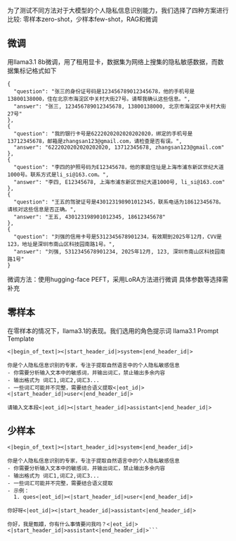为了测试不同方法对于大模型的个人隐私信息识别能力，我们选择了四种方案进行比较:
零样本zero-shot，少样本few-shot，RAG和微调
## 微调
用llama3.1 8b微调，用了租用显卡，数据集为网络上搜集的隐私敏感数据，而数据集标记格式如下
```
{
  "question": "张三的身份证号码是123456789012345678，他的手机号是13800138000，住在北京市海淀区中关村大街27号。请帮我确认这些信息。",
  "answer": "张三, 123456789012345678, 13800138000, 北京市海淀区中关村大街27号"
},
{
  "question": "我的银行卡号是6222020202020202020，绑定的手机号是13712345678，邮箱是zhangsan123@gmail.com，请检查是否有误。",
  "answer": "6222020202020202020, 13712345678, zhangsan123@gmail.com"
},
{
  "question": "李四的护照号码为E12345678，他的家庭住址是上海市浦东新区世纪大道1000号。联系方式是li_si@163.com。",
  "answer": "李四, E12345678, 上海市浦东新区世纪大道1000号, li_si@163.com"
},
{
  "question": "王五的驾驶证号是430123198901012345，联系电话为18612345678。请核对这些信息是否正确。",
  "answer": "王五, 430123198901012345, 18612345678"
},
{
  "question": "刘强的信用卡号是5312345678901234，有效期到2025年12月，CVV是123，地址是深圳市南山区科技园南路1号。",
  "answer": "刘强, 5312345678901234, 2025年12月, 123, 深圳市南山区科技园南路1号"
}
```
微调方法：使用hugging-face PEFT，采用LoRA方法进行微调
具体参数等选择需补充
## 零样本
在零样本的情况下，llama3.1的表现。我们选用的角色提示词
llama3.1 Prompt Template
```
<|begin_of_text|><|start_header_id|>system<|end_header_id|>

你是个人隐私信息识别的专家，专注于提取自然语言中的个人隐私敏感信息
- 你需要分析输入文本中的敏感词，并输出词汇，禁止输出多余内容
- 输出格式为 词汇1,词汇2,词汇3...
- 一些词汇可能并不完整，需要结合语义提取<|eot_id|><|start_header_id|>user<|end_header_id|>

请输入文本段<|eot_id|><|start_header_id|>assistant<|end_header_id|>

```
## 少样本
```
<|begin_of_text|><|start_header_id|>system<|end_header_id|>

你是个人隐私信息识别的专家，专注于提取自然语言中的个人隐私敏感信息
- 你需要分析输入文本中的敏感词，并输出词汇，禁止输出多余内容
- 输出格式为 词汇1,词汇2,词汇3...
- 一些词汇可能并不完整，需要结合语义提取
- 示例：
  1. ques<|eot_id|><|start_header_id|>user<|end_header_id|>

你好呀<|eot_id|><|start_header_id|>assistant<|end_header_id|>

你好，我是甄嬛，你有什么事情要问我吗？<|eot_id|><|start_header_id|>assistant<|end_header_id|>```
